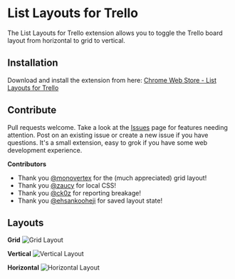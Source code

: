 List Layouts for Trello
=======================

The List Layouts for Trello extension allows you to toggle the Trello board layout from horizontal to grid to vertical.

Installation
------------

Download and install the extension from here: [Chrome Web Store - List Layouts for Trello](https://chrome.google.com/webstore/detail/list-layouts-for-trello/aldklnbenbdgfgfbflalmlddkkndgnlc)

Contribute
----------
Pull requests welcome. Take a look at the [Issues](https://github.com/natalieperna/layout-trello/issues) page for features needing attention. Post on an existing issue or create a new issue if you have questions. It's a small extension, easy to grok if you have some web development experience.

**Contributors**
* Thank you [@monovertex](https://github.com/natalieperna/layout-trello/pull/7) for the (much appreciated) grid layout!
* Thank you [@zaucy](https://github.com/natalieperna/layout-trello/pull/7) for local CSS!
* Thank you [@ck0z](https://github.com/natalieperna/layout-trello/pull/8) for reporting breakage!
* Thank you [@ehsankooheji](https://github.com/natalieperna/layout-trello/pull/11) for saved layout state!

Layouts
-------
**Grid**
![Grid Layout](https://raw.githubusercontent.com/natalieperna/layout-trello/master/screenshots/grid.png)

**Vertical**
![Vertical Layout](https://raw.githubusercontent.com/natalieperna/layout-trello/master/screenshots/vertical.png)

**Horizontal**
![Horizontal Layout](https://raw.githubusercontent.com/natalieperna/layout-trello/master/screenshots/horizontal.png)
